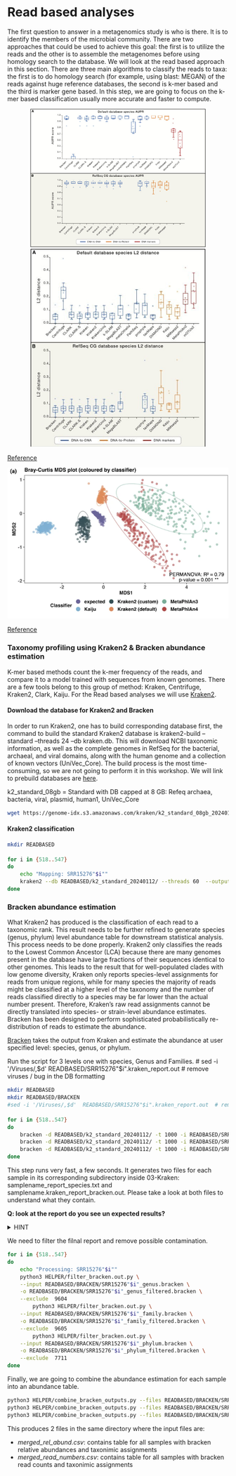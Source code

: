 # Read based analyses

The first question to answer in a metagenomics study is who is there. It is to identify the members of the microbial community. There are two approaches that could be used to achieve this goal: the first is to utilize the reads and the other is to assemble the metagenomes before using homology search to the database. We will look at the read based approach in this section. There are three main algorithms to classify the reads to taxa: the first is to do homology search (for example, using blast: MEGAN) of the reads against huge reference databases, the second is k-mer based and the third is marker gene based. In this step, we are going to focus on the k-mer based classification usually more accurate and faster to compute. 

<p align="center">
      <img src="https://github.com/vincentmanz/Metagenomics_2024/blob/main/Day_1/pictures/benchmark_calssifier.jpg"  width="400">
      <img src="https://github.com/vincentmanz/Metagenomics_2024/blob/main/Day_1/pictures/benchmark_calssifier_abundance.jpg"  width="400">
</p>


[Reference](https://doi.org/10.1016/j.cell.2019.07.010)

![benchmark_calssifier_abundance](https://github.com/vincentmanz/Metagenomics_2024/blob/main/Day_1/pictures/benchmark.png)

[Reference](https://doi.org/10.1186/s40793-024-00561-w)


### Taxonomy profiling using Kraken2 & Bracken abundance estimation

K-mer based methods count the k-mer frequency of the reads, and compare it to a model trained with sequences from known genomes. There are a few tools belong to this group of method: Kraken, Centrifuge, Kraken2, Clark, Kaiju. For the Read based analyses we will use [Kraken2](https://doi.org/10.1186/s13059-019-1891-0). 

#### Download the database for Kraken2 and Bracken
In order to run Kraken2, one has to build corresponding database first, the command to build the standard Kraken2 database is kraken2-build –standard –threads 24 –db kraken.db. This will download NCBI taxonomic information, as well as the complete genomes in RefSeq for the bacterial, archaeal, and viral domains, along with the human genome and a collection of known vectors (UniVec_Core). The build process is the most time-consuming, so we are not going to perform it in this workshop. We will link to prebuild databases are [here](https://benlangmead.github.io/aws-indexes/k2).

k2_standard_08gb = Standard with DB capped at 8 GB: Refeq archaea, bacteria, viral, plasmid, human1, UniVec_Core

```bash
wget https://genome-idx.s3.amazonaws.com/kraken/k2_standard_08gb_20240112.tar.gz

```


#### Kraken2 classification 

```bash
mkdir READBASED

for i in {518..547}
do
    echo "Mapping: SRR15276"$i""
    kraken2 --db READBASED/k2_standard_20240112/ --threads 60  --output READBASED/SRR15276"$i".kraken.out --report READBASED/SRR15276"$i".kraken_report.out --paired TRIMMEDDATA/SRR15276"$i".R1.fastq.gz TRIMMEDDATA/SRR15276"$i".R2.fastq.gz
done
```


### Bracken abundance estimation

What Kraken2 has produced is the classification of each read to a taxonomic rank. This result needs to be further refined to generate species (genus, phylum) level abundance table for downstream statistical analysis. This process needs to be done properly. Kraken2 only classifies the reads to the Lowest Common Ancestor (LCA) because there are many genomes present in the database have large fractions of their sequences identical to other genomes. This leads to the result that for well-populated clades with low genome diversity, Kraken only reports species-level assignments for reads from unique regions, while for many species the majority of reads might be classified at a higher level of the taxonomy and the number of reads classified directly to a species may be far lower than the actual number present. Therefore, Kraken’s raw read assignments cannot be directly translated into species- or strain-level abundance estimates. Bracken has been designed to perform sophisticated probabilistically re-distribution of reads to estimate the abundance.

[Bracken](https://github.com/jenniferlu717/Bracken) takes the output from Kraken and estimate the abundance at user specified level: species, genus, or phylum.

Run the script for 3 levels one with species, Genus and Families.
    # sed -i '/Viruses/,$d'  READBASED/SRR15276"$i".kraken_report.out  # remove viruses / bug in the DB formatting


```bash
mkdir READBASED
mkdir READBASED/BRACKEN
#sed -i '/Viruses/,$d'  READBASED/SRR15276"$i".kraken_report.out  # remove viruses / bug in the DB formatting

for i in {518..547}
do
    bracken -d READBASED/k2_standard_20240112/ -t 1000 -i READBASED/SRR15276"$i".kraken_report.out -o READBASED/BRACKEN/SRR15276"$i"_genus.bracken -l G
    bracken -d READBASED/k2_standard_20240112/ -t 1000 -i READBASED/SRR15276"$i".kraken_report.out -o READBASED/BRACKEN/SRR15276"$i"_family.bracken -l F
    bracken -d READBASED/k2_standard_20240112/ -t 1000 -i READBASED/SRR15276"$i".kraken_report.out -o READBASED/BRACKEN/SRR15276"$i"_phylum.bracken -l P
done
```

This step runs very fast, a few seconds. It generates two files for each sample in its corresponding subdirectory inside 03-Kraken: samplename_report_species.txt and samplename.kraken_report_bracken.out. Please take a look at both files to understand what they contain.


**Q: look at the report do you see un expected results?**

<details>
<summary>
HINT
</summary>

> there is human associated reads, whish is more likely can come from contamination. 

</details>  

We need to filter the filnal report and remove possible contamination. 


```bash 
for i in {518..547}
do
    echo "Processing: SRR15276"$i""
    python3 HELPER/filter_bracken.out.py \
    --input READBASED/BRACKEN/SRR15276"$i"_genus.bracken \
    -o READBASED/BRACKEN/SRR15276"$i"_genus_filtered.bracken \
    --exclude  9604
        python3 HELPER/filter_bracken.out.py \
    --input READBASED/BRACKEN/SRR15276"$i"_family.bracken \
    -o READBASED/BRACKEN/SRR15276"$i"_family_filtered.bracken \
    --exclude  9605
        python3 HELPER/filter_bracken.out.py \
    --input READBASED/BRACKEN/SRR15276"$i"_phylum.bracken \
    -o READBASED/BRACKEN/SRR15276"$i"_phylum_filtered.bracken \
    --exclude  7711
done
```

Finally, we are going to combine the abundance estimation for each sample into an abundance table.

```bash 
python3 HELPER/combine_bracken_outputs.py --files READBASED/BRACKEN/SRR152765*_genus_filtered.bracken -o READBASED/BRACKEN/bracken_merged_genus.csv
python3 HELPER/combine_bracken_outputs.py --files READBASED/BRACKEN/SRR152765*_family_filtered.bracken -o READBASED/BRACKEN/bracken_merged_family.csv
python3 HELPER/combine_bracken_outputs.py --files READBASED/BRACKEN/SRR152765*_phylum_filtered.bracken -o READBASED/BRACKEN/bracken_merged_phylum.csv
```

This produces 2 files in the same directory where the input files are:

- *merged_rel_abund.csv*: contains table for all samples with bracken relative abundances and taxonimic assignments
- *merged_read_numbers.csv*: contains table for all samples with bracken read counts and taxonimic assignments


